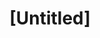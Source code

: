 ---
pid: lla41
title: "[Untitled]"
location_transcription: 
coordinates: 
zipcode: '11206'
gen_neighborhood: 
neighborhood: 
outside_phl: 'Brooklyn NY '
age: '54'
age_range: 50-59
instagram: 
image_file_name: lla_41.jpg
proposal_transcription: So many of our people are getting killed for no reason these
  days - Therefore - let us come up with ideas - to stop the ways of how guns are
  getting in the hands of our young people.
topic: Youth,Violence
topic_summary: 0, 0
type: Conceptual
keywords_other: 
credit: Charlene A.
image_labels: 
twitter: 
facebook: 
permalink: "/monuments/lla41/"
layout: item-page
---